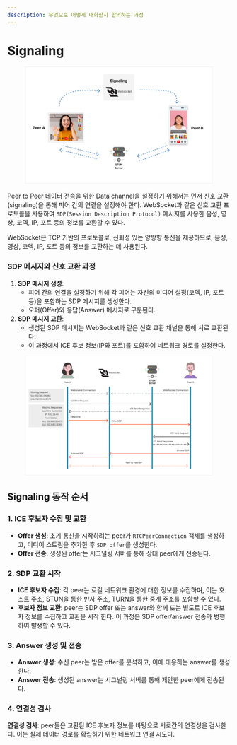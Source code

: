 ```yaml
---
description: 무엇으로 어떻게 대화할지 합의하는 과정
---
```


# Signaling

<figure><img src="../../.gitbook/assets/Group 237551 (1).png" alt=""><figcaption></figcaption></figure>

Peer to Peer 데이터 전송을 위한 Data channel을 설정하기 위해서는 먼저 신호 교환(signaling)을 통해 피어 간의 연결을 설정해야 한다.  WebSocket과 같은  신호 교환 프로토콜을 사용하여 `SDP(Session Description Protocol)` 메시지를 사용한 음성, 영상, 코덱, IP, 포트 등의 정보를 교환할 수 있다.

WebSocket은 TCP 기반의 프로토콜로, 신뢰성 있는 양방향 통신을 제공하므로, 음성, 영상, 코덱, IP, 포트 등의 정보를 교환하는 데 사용된다.

### SDP 메시지와 신호 교환 과정

1. **SDP 메시지 생성**:
   * 피어 간의 연결을 설정하기 위해 각 피어는 자신의 미디어 설정(코덱, IP, 포트 등)을 포함하는 SDP 메시지를 생성한다.
   * 오퍼(Offer)와 응답(Answer) 메시지로 구분된다.
2. **SDP 메시지 교환**:
   * 생성된 SDP 메시지는 WebSocket과 같은 신호 교환 채널을 통해 서로 교환된다.
   * 이 과정에서 ICE 후보 정보(IP와 포트)를 포함하여 네트워크 경로를 설정한다.

<figure><img src="../../.gitbook/assets/Group 237555 (2).png" alt=""><figcaption></figcaption></figure>

## Signaling 동작 순서

### 1. ICE 후보자 수집 및 교환

* **Offer 생성**: 초기 통신을 시작하려는 peer가 `RTCPeerConnection` 객체를 생성하고, 미디어 스트림을 추가한 후 `SDP offer`를 생성한다.&#x20;
* **Offer 전송**: 생성된 offer는 시그널링 서버를 통해 상대 peer에게 전송된다.

### 2. SDP 교환 시작

* **ICE 후보자 수집**: 각 peer는 로컬 네트워크 환경에 대한 정보를 수집하며, 이는 호스트 주소, STUN을 통한 반사 주소, TURN을 통한 중계 주소를 포함할 수 있다.
* **후보자 정보 교환**: peer는 SDP offer 또는 answer와 함께 또는 별도로 ICE 후보자 정보를 수집하고 교환을 시작 한다. 이 과정은 SDP offer/answer 전송과 병행하여 발생할 수 있다.

### 3. Answer 생성 및 전송

* **Answer 생성**: 수신 peer는 받은 offer를 분석하고, 이에 대응하는 answer를 생성한다.&#x20;
* **Answer 전송**: 생성된 answer는 시그널링 서버를 통해 제안한 peer에게 전송된다.

### 4. 연결성 검사

**연결성 검사**: peer들은 교환된 ICE 후보자 정보를 바탕으로 서로간의 연결성을 검사한다. 이는 실제 데이터 경로를 확립하기 위한 네트워크 연결 시도다.
